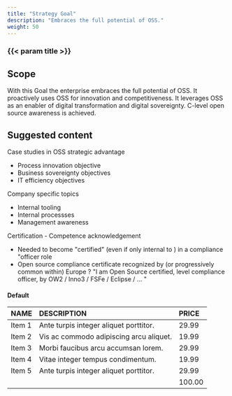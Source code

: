 ```yaml
---
title: "Strategy Goal"
description: "Embraces the full potential of OSS."
weight: 50
---
```


### {{< param title >}}

## Scope

With this Goal the enterprise embraces the full potential of OSS. It proactively uses OSS for innovation and competitiveness. It leverages OSS as an enabler of digital transformation and digital sovereignty. C-level open source awareness is achieved.

## Suggested content

Case studies in OSS strategic advantage

* Process innovation objective
* Business sovereignty objectives
* IT efficiency objectives

Company specific topics

* Internal tooling
* Internal processses
* Management awareness

Certification - Competence acknowledgement

* Needed to become "certified" (even if only internal to <company>) in a compliance "officer role
* Open source compliance certificate recognized by (or progressively common within) Europe ? "I am Open Source certified, level compliance officer, by OW2 / Inno3 / FSFe / Eclipse / ... "

#### Default

| NAME | DESCRIPTION | PRICE |
|:--|:--|:--|
| Item 1 | Ante turpis integer aliquet porttitor. | 29.99 |
| Item 2 | Vis ac commodo adipiscing arcu aliquet. | 19.99 |
| Item 3 | Morbi faucibus arcu accumsan lorem. | 29.99 |
| Item 4 | Vitae integer tempus condimentum. | 19.99 |
| Item 5 | Ante turpis integer aliquet porttitor. | 29.99 |
|  || 100.00 |
